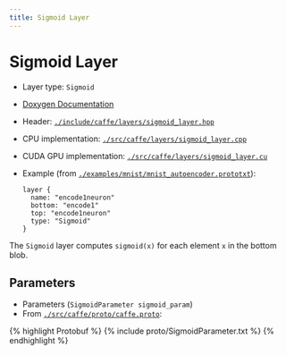 ```yaml
---
title: Sigmoid Layer
---
```


# Sigmoid Layer

* Layer type: `Sigmoid`
* [Doxygen Documentation](http://caffe.berkeleyvision.org/doxygen/classcaffe_1_1SigmoidLayer.html)
* Header: [`./include/caffe/layers/sigmoid_layer.hpp`](https://github.com/BVLC/caffe/blob/master/include/caffe/layers/sigmoid_layer.hpp)
* CPU implementation: [`./src/caffe/layers/sigmoid_layer.cpp`](https://github.com/BVLC/caffe/blob/master/src/caffe/layers/sigmoid_layer.cpp)
* CUDA GPU implementation: [`./src/caffe/layers/sigmoid_layer.cu`](https://github.com/BVLC/caffe/blob/master/src/caffe/layers/sigmoid_layer.cu)
* Example (from [`./examples/mnist/mnist_autoencoder.prototxt`](https://github.com/BVLC/caffe/blob/master/examples/mnist/mnist_autoencoder.prototxt)):

      layer {
        name: "encode1neuron"
        bottom: "encode1"
        top: "encode1neuron"
        type: "Sigmoid"
      }

The `Sigmoid` layer computes `sigmoid(x)` for each element `x` in the bottom blob.

## Parameters

* Parameters (`SigmoidParameter sigmoid_param`)
* From [`./src/caffe/proto/caffe.proto`](https://github.com/BVLC/caffe/blob/master/src/caffe/proto/caffe.proto):

{% highlight Protobuf %}
{% include proto/SigmoidParameter.txt %}
{% endhighlight %}
